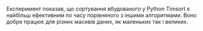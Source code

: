 Експеримент показав, що сортування вбудованого у Python Timsort є найбільш ефективним по часу порівняного з іншими алгоритмами. 
Воно добре працює для різних масивів даних, як маленьких так і великих.
